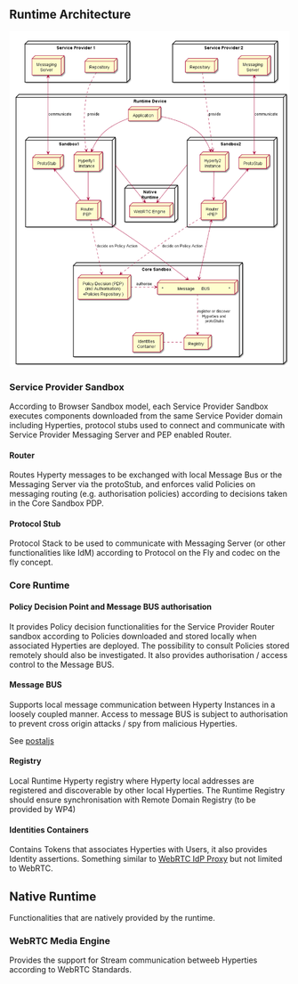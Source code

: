 ## Runtime Architecture



<!--
@startuml "Runtime_Architecture_new.png"


node "Service Provider 1" as SP1 {
	node Repository as Repo1
	node "Messaging\nServer" as Msg1

	Repo1 -[hidden]left- Msg1
}


node "Service Provider 2" as SP2 {
	node Repository as Repo2
	node "Messaging\nServer" as Msg2

	Repo2 -[hidden]right- Msg2
}

node "Runtime Device" as rt {
 node "Application" as App 

 SP1 -[hidden]down- App
 SP2 -[hidden]right- App

 node "Sandbox1" as Sand1 {

 node "Hyperty1\nInstance" as H1

 node "ProtoStub" as Proto1

 node "Router\nPEP" as PEP1

  H1 -down-> PEP1

  PEP1 -up-> Proto1

 }

node "Sandbox2" as Sand2 {

 node "Hyperty2\ninstance" as H2

 node "Router\n+PEP" as PEP2

  node "ProtoStub" as Proto2

  PEP2 -up-> Proto2

  H2 -down-> PEP2

 }

 App -down-> H1

 App -down-> H2


Repo1 ..down-> H1: provide

Repo2 ..down-> H2: provide

Msg1 <-down-> Proto1 : communicate

Msg2 <-down-> Proto2 : communicate

node "Core Sandbox" as core {

 node "*            Message      BUS                *" as Bus

 node "Registry" as Reg

 node "Identities\nContainer" as ID

 node "Policy Decision (PDP)\n(incl Authorisation)\n+Policies Repository )" as PDP
 }


node "Native\nRuntime" as native {
node "WebRTC Engine" as WRTC
	
}


 PDP ..right-> Bus : authorise

 PEP1 <-down-> Bus

 PEP2 <-down-> Bus

 PDP <-up.. PEP1 : decide on Policy Action

 PDP <-up.. PEP2 : decide on Policy Action

 Reg .left. ID

 Reg <-up. Bus: register or discover\nHyperties and\n protoStubs

 WRTC <-up- Sand1

 WRTC <-up- Sand2
 	}

@enduml
-->

![Runtime Architecture](Runtime_Architecture_new.png)

### Service Provider Sandbox

According to Browser Sandbox model, each Service Provider Sandbox executes components downloaded from the same Service Povider domain including Hyperties, protocol stubs used to connect and communicate with Service Provider Messaging Server and PEP enabled Router. 

#### Router

Routes Hyperty messages to be exchanged with local Message Bus or the Messaging Server via the protoStub, and enforces valid Policies on messaging routing (e.g. authorisation policies) according to decisions taken in the Core Sandbox PDP. 

#### Protocol Stub

Protocol Stack to be used to communicate with Messaging Server (or other functionalities like IdM) according to Protocol on the Fly and codec on the fly concept.

### Core Runtime

#### Policy Decision Point and Message BUS authorisation

It provides Policy decision functionalities for the Service Provider Router sandbox according to Policies downloaded and stored locally when associated Hyperties are deployed. The possibility to consult Policies stored remotely should also be investigated. It also provides authorisation / access control to the Message BUS.

#### Message BUS

Supports local message communication between Hyperty Instances in a loosely coupled manner. Access to message BUS is subject to authorisation to prevent cross origin attacks / spy from malicious Hyperties.

See [postaljs](https://github.com/postaljs/postal.js)

#### Registry

Local Runtime Hyperty registry where Hyperty local addresses are registered and discoverable by other local Hyperties. The Runtime Registry should ensure synchronisation with Remote Domain Registry (to be provided by WP4)

#### Identities Containers

Contains Tokens that associates Hyperties with Users, it also provides Identity assertions. Something similar to [WebRTC IdP Proxy](http://w3c.github.io/webrtc-pc/#identity) but not limited to WebRTC.

## Native Runtime

Functionalities that are natively provided by the runtime.

### WebRTC Media Engine

Provides the support for Stream communication betweeb Hyperties according to WebRTC Standards.


